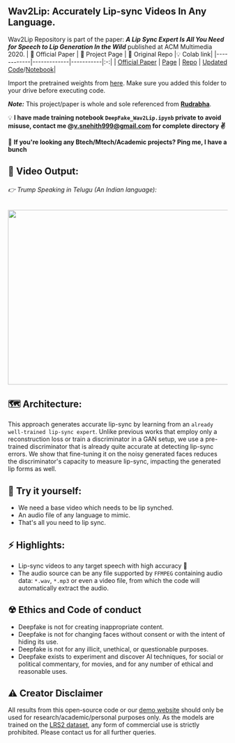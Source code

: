 ##  Wav2Lip: Accurately Lip-sync Videos In Any Language. 

Wav2Lip Repository is part of the paper: <i><b>A Lip Sync Expert Is All You Need for Speech to Lip Generation In the Wild</b></i> published at ACM Multimedia 2020.
|    🧾 Official Paper    |   📑 Project Page   |   🔑 Original Repo |💡 Colab link|
  |------------|-------------|-----------|:-:|
| [Official Paper](https://arxiv.org/abs/2008.10010) | [Page](http://cvit.iiit.ac.in/research/projects/cvit-projects/a-lip-sync-expert-is-all-you-need-for-speech-to-lip-generation-in-the-wild/) | [Repo](https://github.com/Rudrabha/Wav2Lip) | [Updated Code](https://colab.research.google.com/drive/1IjFW1cLevs6Ouyu4Yht4mnR4yeuMqO7Y#scrollTo=2OhT0w2uT4rQ)/[Notebook](https://colab.research.google.com/drive/1JOxpeVj-7LE48mMEF59uhjcbBQzmW2lj?usp=sharing)|

Import the pretrained weights from [here](https://drive.google.com/drive/folders/1cxf6ywJZGWX_fuFbgyxTCEDiLn-BJgr9).
Make sure you added this folder to your drive before executing code.

<b><i>Note:</i></b> This project/paper is whole and sole referenced from <b>[Rudrabha](https://github.com/Rudrabha/Wav2Lip)</b>.<br>

💡 **I have made training notebook `DeepFake_Wav2Lip.ipynb` private to avoid misuse, contact me @v.snehith999@gmail.com for complete directory ✌**<br>

🔑 **If you're looking any Btech/Mtech/Academic projects? Ping me, I have a bunch**

**🧠 Video Output:**
---------
###### 👉 Trump Speaking in Telugu (An Indian language):<br>

[<img src="https://github.com/snehitvaddi/Deepfake-using-Wave2Lip/blob/main/Audio%20and%20Video/0-video.gif" width=600 height=400>](https://www.youtube.com/watch?v=D3b7RwuNEWQ)

**🗺 Architecture:**
---------
This approach generates accurate lip-sync by learning from an ``already well-trained lip-sync expert``. Unlike previous works that employ only a reconstruction loss or train a discriminator in a GAN setup, we use a pre-trained discriminator that is already quite accurate at detecting lip-sync errors. We show that fine-tuning it on the noisy generated faces reduces the discriminator's capacity to measure lip-sync, impacting the generated lip forms as well.

**🔧 Try it yourself:**
---------
- We need a base video which needs to be lip synched.
- An audio file of any language to mimic.
- That's all you need to lip sync.

**⚡ Highlights:**
----------
 - Lip-sync videos to any target speech with high accuracy :100:
 - The audio source can be any file supported by `FFMPEG` containing audio data: `*.wav`, `*.mp3` or even a video file, from which the code will automatically extract the audio.
 
**☢ Ethics and Code of conduct**
--------
* Deepfake is not for creating inappropriate content.
* Deepfake is not for changing faces without consent or with the intent of hiding its use.
* Deepfake is not for any illicit, unethical, or questionable purposes.
* Deepfake exists to experiment and discover AI techniques, for social or political commentary, for movies, and for any number of ethical and reasonable uses.

**⚠ Creator Disclaimer**
--------
All results from this open-source code or our [demo website](https://bhaasha.iiit.ac.in/lipsync) should only be used for research/academic/personal purposes only. As the models are trained on the <a href="http://www.robots.ox.ac.uk/~vgg/data/lip_reading/lrs2.html">LRS2 dataset</a>, any form of commercial use is strictly prohibited. Please contact us for all further queries.  
